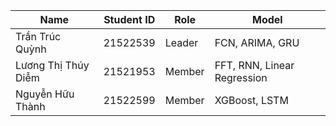 | Name                     | Student ID | Role                           |Model                        |
|--------------------------|------------|--------------------------------|--------------------------------|
| Trần Trúc Quỳnh          | 21522539   | Leader                |FCN, ARIMA, GRU                |
| Lương Thị Thúy Diễm      | 21521953   | Member                |FFT, RNN, Linear Regression                 |
| Nguyễn Hữu Thành         | 21522599   | Member                  |XGBoost, LSTM              |
